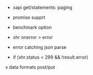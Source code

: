 - xapi get/statements: paging
- promise supprt
- benchmark option

- xhr onerror > error
- error catching json parse
- if (xhr.status < 299 && !result.error)

x data formats post/put
